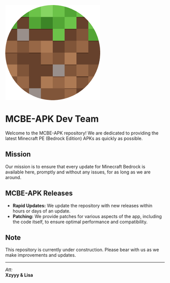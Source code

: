 ![MCBE-APK Logo](assets/mcbe.png)

# MCBE-APK Dev Team

Welcome to the MCBE-APK repository! We are dedicated to providing the latest Minecraft PE (Bedrock Edition) APKs as quickly as possible.

## Mission
Our mission is to ensure that every update for Minecraft Bedrock is available here, promptly and without any issues, for as long as we are around.

## MCBE-APK Releases

- **Rapid Updates:** We update the repository with new releases within hours or days of an update.
- **Patching:** We provide patches for various aspects of the app, including the code itself, to ensure optimal performance and compatibility.

## Note

This repository is currently under construction. Please bear with us as we make improvements and updates.

---

_Att:_  
**Xzyyy & Lisa**
